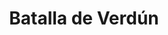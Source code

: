 ﻿---
title: "Batalla de Verdún"
permalink: periodes_519.html
layout: periode
dataInici: 1916-02-21
dataFi: 1916-12-19
sidebar: periodes
pares:
  - 432:
    title: "Guerra de Trincheras"
    dataInici: "(1914-10-19)"
    dataFi: "(1918-03-21)"

fills:
jocsPrincipals:
  - title: "They Shall Not Pass"
    bggId: 24693

  - title: "Verdun: A Generation Lost"
    bggId: 40102
    dataInici: 
    dataFi: 

  - title: "Verdun 1916"
    bggId: 9845
    dataInici: 
    dataFi: 

  - title: "Verdun, A Dagger at the Heart of France"
    bggId: 19297
    dataInici: 
    dataFi: 

  - title: "1916: Verdun Campaign of Attrition"
    bggId: 265484
    dataInici: 
    dataFi: 

jocsEscenaris:
jocsEpoca:
  - title: "Over the Top! The Battles of Verdun & Lemberg"
    bggId: 16830
    escenari: "Verdun"
    dataInici: 
    dataFi: 

jocsEpocaEscenaris:
---
